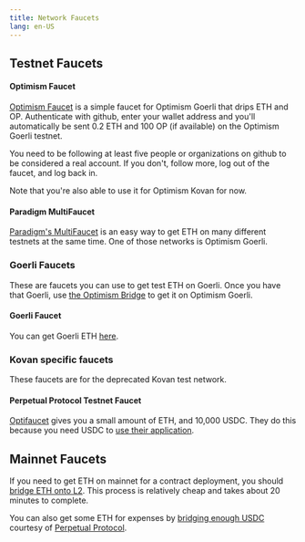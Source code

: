 ```yaml
---
title: Network Faucets 
lang: en-US
---
```


## Testnet Faucets

#### Optimism Faucet

[Optimism Faucet](https://optimismfaucet.xyz/) is a simple faucet for Optimism Goerli that drips ETH and OP. 
Authenticate with github, enter your wallet address and you'll automatically be sent 0.2 ETH and 100 OP (if available) on the Optimism Goerli testnet.

You need to be following at least five people or organizations on github to be considered a real account. If you don't, follow more, log out of the faucet, and log back in.

Note that you're also able to use it for Optimism Kovan for now.


#### Paradigm MultiFaucet

[Paradigm's MultiFaucet](https://faucet.paradigm.xyz/) is an easy way to get ETH on many different testnets at the same time.
One of those networks is Optimism Goerli.


### Goerli Faucets

These are faucets you can use to get test ETH on Goerli. 
Once you have that Goerli, use [the Optimism Bridge](https://app.optimism.io/bridge) to get it on Optimism Goerli.


#### Goerli Faucet

You can get Goerli ETH [here](https://goerlifaucet.com/).


### Kovan specific faucets

These faucets are for the deprecated Kovan test network.

#### Perpetual Protocol Testnet Faucet

[Optifaucet](https://kovan.optifaucet.com/) gives you a small amount of ETH, and 10,000 USDC. 
They do this because you need USDC to [use their application](https://testnet.perp.exchange/).


## Mainnet Faucets

If you need to get ETH on mainnet for a contract deployment, you should [bridge ETH onto L2](https://gateway.optimism.io/).
This process is relatively cheap and takes about 20 minutes to complete.

You can also get some ETH for expenses by [bridging enough USDC](https://optifaucet.com/) courtesy of [Perpetual Protocol](https://perp.com/).
